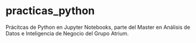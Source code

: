 # practicas_python

Prácitcas de Python en Jupyter Notebooks, parte del Master en Análisis de Datos e Inteligencia de Negocio del Grupo Atrium.
